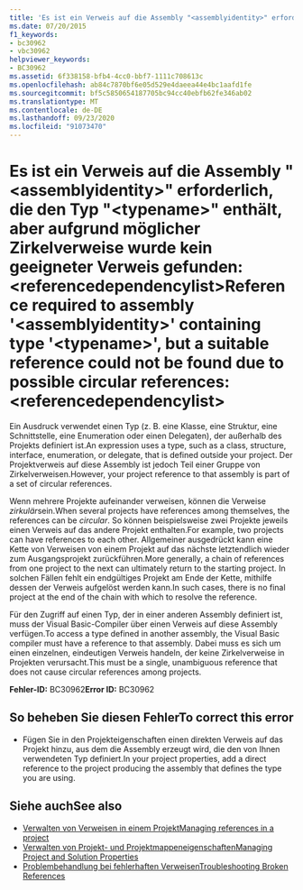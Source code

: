```yaml
---
title: 'Es ist ein Verweis auf die Assembly "<assemblyidentity>" erforderlich, die den Typ "<typename>" enthält, aber aufgrund möglicher Zirkelverweise wurde kein geeigneter Verweis gefunden: <referencedependencylist>'
ms.date: 07/20/2015
f1_keywords:
- bc30962
- vbc30962
helpviewer_keywords:
- BC30962
ms.assetid: 6f338158-bfb4-4cc0-bbf7-1111c708613c
ms.openlocfilehash: ab84c7870bf6e05d529e4daeea44e4bc1aafd1fe
ms.sourcegitcommit: bf5c5850654187705bc94cc40ebfb62fe346ab02
ms.translationtype: MT
ms.contentlocale: de-DE
ms.lasthandoff: 09/23/2020
ms.locfileid: "91073470"
---
```

# <a name="reference-required-to-assembly-assemblyidentity-containing-type-typename-but-a-suitable-reference-could-not-be-found-due-to-possible-circular-references-referencedependencylist"></a><span data-ttu-id="cd6f2-102">Es ist ein Verweis auf die Assembly "\<assemblyidentity>" erforderlich, die den Typ "\<typename>" enthält, aber aufgrund möglicher Zirkelverweise wurde kein geeigneter Verweis gefunden: \<referencedependencylist></span><span class="sxs-lookup"><span data-stu-id="cd6f2-102">Reference required to assembly '\<assemblyidentity>' containing type '\<typename>', but a suitable reference could not be found due to possible circular references: \<referencedependencylist></span></span>

<span data-ttu-id="cd6f2-103">Ein Ausdruck verwendet einen Typ (z. B. eine Klasse, eine Struktur, eine Schnittstelle, eine Enumeration oder einen Delegaten), der außerhalb des Projekts definiert ist.</span><span class="sxs-lookup"><span data-stu-id="cd6f2-103">An expression uses a type, such as a class, structure, interface, enumeration, or delegate, that is defined outside your project.</span></span> <span data-ttu-id="cd6f2-104">Der Projektverweis auf diese Assembly ist jedoch Teil einer Gruppe von Zirkelverweisen.</span><span class="sxs-lookup"><span data-stu-id="cd6f2-104">However, your project reference to that assembly is part of a set of circular references.</span></span>  
  
 <span data-ttu-id="cd6f2-105">Wenn mehrere Projekte aufeinander verweisen, können die Verweise *zirkulär*sein.</span><span class="sxs-lookup"><span data-stu-id="cd6f2-105">When several projects have references among themselves, the references can be *circular*.</span></span> <span data-ttu-id="cd6f2-106">So können beispielsweise zwei Projekte jeweils einen Verweis auf das andere Projekt enthalten.</span><span class="sxs-lookup"><span data-stu-id="cd6f2-106">For example, two projects can have references to each other.</span></span> <span data-ttu-id="cd6f2-107">Allgemeiner ausgedrückt kann eine Kette von Verweisen von einem Projekt auf das nächste letztendlich wieder zum Ausgangsprojekt zurückführen.</span><span class="sxs-lookup"><span data-stu-id="cd6f2-107">More generally, a chain of references from one project to the next can ultimately return to the starting project.</span></span> <span data-ttu-id="cd6f2-108">In solchen Fällen fehlt ein endgültiges Projekt am Ende der Kette, mithilfe dessen der Verweis aufgelöst werden kann.</span><span class="sxs-lookup"><span data-stu-id="cd6f2-108">In such cases, there is no final project at the end of the chain with which to resolve the reference.</span></span>  
  
 <span data-ttu-id="cd6f2-109">Für den Zugriff auf einen Typ, der in einer anderen Assembly definiert ist, muss der Visual Basic-Compiler über einen Verweis auf diese Assembly verfügen.</span><span class="sxs-lookup"><span data-stu-id="cd6f2-109">To access a type defined in another assembly, the Visual Basic compiler must have a reference to that assembly.</span></span> <span data-ttu-id="cd6f2-110">Dabei muss es sich um einen einzelnen, eindeutigen Verweis handeln, der keine Zirkelverweise in Projekten verursacht.</span><span class="sxs-lookup"><span data-stu-id="cd6f2-110">This must be a single, unambiguous reference that does not cause circular references among projects.</span></span>  
  
 <span data-ttu-id="cd6f2-111">**Fehler-ID:** BC30962</span><span class="sxs-lookup"><span data-stu-id="cd6f2-111">**Error ID:** BC30962</span></span>  
  
## <a name="to-correct-this-error"></a><span data-ttu-id="cd6f2-112">So beheben Sie diesen Fehler</span><span class="sxs-lookup"><span data-stu-id="cd6f2-112">To correct this error</span></span>  
  
- <span data-ttu-id="cd6f2-113">Fügen Sie in den Projekteigenschaften einen direkten Verweis auf das Projekt hinzu, aus dem die Assembly erzeugt wird, die den von Ihnen verwendeten Typ definiert.</span><span class="sxs-lookup"><span data-stu-id="cd6f2-113">In your project properties, add a direct reference to the project producing the assembly that defines the type you are using.</span></span>  
  
## <a name="see-also"></a><span data-ttu-id="cd6f2-114">Siehe auch</span><span class="sxs-lookup"><span data-stu-id="cd6f2-114">See also</span></span>

- [<span data-ttu-id="cd6f2-115">Verwalten von Verweisen in einem Projekt</span><span class="sxs-lookup"><span data-stu-id="cd6f2-115">Managing references in a project</span></span>](/visualstudio/ide/managing-references-in-a-project)
- [<span data-ttu-id="cd6f2-116">Verwalten von Projekt- und Projektmappeneigenschaften</span><span class="sxs-lookup"><span data-stu-id="cd6f2-116">Managing Project and Solution Properties</span></span>](/visualstudio/ide/managing-project-and-solution-properties)
- [<span data-ttu-id="cd6f2-117">Problembehandlung bei fehlerhaften Verweisen</span><span class="sxs-lookup"><span data-stu-id="cd6f2-117">Troubleshooting Broken References</span></span>](/visualstudio/ide/troubleshooting-broken-references)
